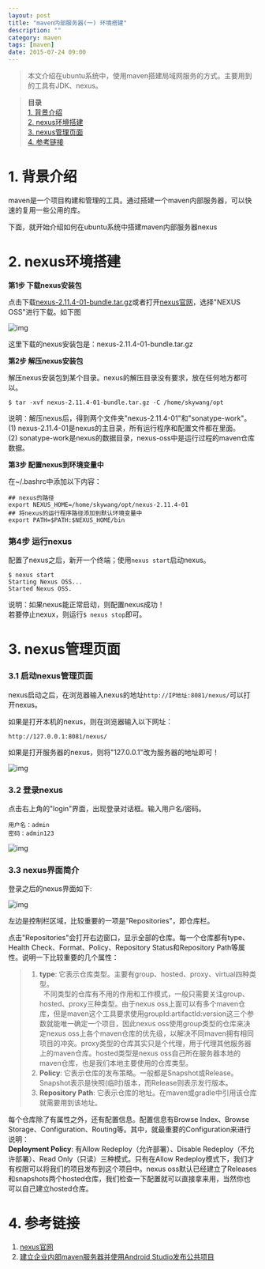```yaml
---
layout: post
title: "maven内部服务器(一) 环境搭建"
description: ""
category: maven
tags: [maven]
date: 2015-07-24 09:00
---
```


> 本文介绍在ubuntu系统中，使用maven搭建局域网服务的方式。主要用到的工具有JDK、nexus。

> **目录**  
[1. 背景介绍](#anchor1)  
[2. nexus环境搭建](#anchor2)  
[3. nexus管理页面](#anchor3)  
[4. 参考链接](#anchor4)  


<a name="anchor1"></a>
# 1. 背景介绍

maven是一个项目构建和管理的工具。通过搭建一个maven内部服务器，可以快速的复用一些公用的库。

下面，就开始介绍如何在ubuntu系统中搭建maven内部服务器nexus



<a name="anchor2"></a>
# 2. nexus环境搭建

**第1步 下载nexus安装包**

点击下载[nexus-2.11.4-01-bundle.tar.gz](http://www.sonatype.org/downloads/nexus-latest-bundle.tar.gz)或者打开[nexus官网](http://www.sonatype.org/nexus/go)，选择"NEXUS OSS"进行下载。如下图

![img](/media/pic/tools/nexus/m1_01.jpg)

这里下载的nexus安装包是：nexus-2.11.4-01-bundle.tar.gz


**第2步 解压nexus安装包**

解压nexus安装包到某个目录。nexus的解压目录没有要求，放在任何地方都可以。

    $ tar -xvf nexus-2.11.4-01-bundle.tar.gz -C /home/skywang/opt

说明：解压nexus后，得到两个文件夹"nexus-2.11.4-01"和"sonatype-work"。  
(1) nexus-2.11.4-01是nexus的主目录，所有运行程序和配置文件都在里面。  
(2) sonatype-work是nexus的数据目录，nexus-oss中是运行过程的maven仓库数据。


**第3步 配置nexus到环境变量中**

在~/.bashrc中添加以下内容：

    ## nexus的路径
    export NEXUS_HOME=/home/skywang/opt/nexus-2.11.4-01
    ## 将nexus的运行程序路径添加到默认环境变量中
    export PATH=$PATH:$NEXUS_HOME/bin


### 第4步 运行nexus

配置了nexus之后，新开一个终端；使用`nexus start`启动nexus。

    $ nexus start
    Starting Nexus OSS...
    Started Nexus OSS.

说明：如果nexus能正常启动，则配置nexus成功！  
若要停止nexux，则运行`$ nexus stop`即可。



<a name="anchor3"></a>
# 3. nexus管理页面


### 3.1 启动nexus管理页面

nexus启动之后，在浏览器输入nexus的地址`http://IP地址:8081/nexus/`可以打开nexus。

如果是打开本机的nexus，则在浏览器输入以下网址：

    http://127.0.0.1:8081/nexus/

如果是打开服务器的nexus，则将"127.0.0.1"改为服务器的地址即可！


![img](/media/pic/tools/nexus/m1_02.jpg)

### 3.2 登录nexus

点击右上角的"login"界面，出现登录对话框。输入用户名/密码。

    用户名：admin
    密码：admin123

![img](/media/pic/tools/nexus/m1_03.jpg)


### 3.3 nexus界面简介

登录之后的nexus界面如下:

![img](/media/pic/tools/nexus/m1_04.jpg)

左边是控制栏区域，比较重要的一项是"Repositories"，即仓库栏。

点击"Repositories"会打开右边窗口，显示全部的仓库。每一个仓库都有type、Health Check、Format、Policy、Repository Status和Repository Path等属性。说明一下比较重要的几个属性：  
> 1. **type**: 它表示仓库类型。主要有group、hosted、proxy、virtual四种类型。  
&nbsp;&nbsp;不同类型的仓库有不用的作用和工作模式，一般只需要关注group、hosted、proxy三种类型。由于nexus oss上面可以有多个maven仓库，但是maven这个工具要求使用groupId:artifactId:version这三个参数就能唯一确定一个项目，因此nexus oss使用group类型的仓库来决定nexus oss上各个maven仓库的优先级，以解决不同maven拥有相同项目的冲突。proxy类型的仓库其实只是个代理，用于代理其他服务器上的maven仓库。hosted类型是nexus oss自己所在服务器本地的maven仓库，也是我们本地主要使用的仓库类型。  
> 2. **Policy**: 它表示仓库的发布策略。一般都是Snapshot或Release。Snapshot表示是快照(临时)版本，而Release则表示发行版本。  
> 3. **Repository Path**: 它表示仓库的地址。在maven或gradle中引用该仓库就需要用到该地址。


每个仓库除了有属性之外，还有配置信息。配置信息有Browse Index、Browse Storage、Configuration、Routing等。其中，就最重要的Configuration来进行说明：  
**Deployment Policy**: 有Allow Redeploy（允许部署）、Disable Redeploy（不允许部署）、Read Only（只读）三种模式。只有在Allow Redeploy模式下，我们才有权限可以将我们的项目发布到这个项目中。nexus oss默认已经建立了Releases和snapshots两个hosted仓库，我们检查一下配置就可以直接拿来用，当然你也可以自己建立hosted仓库。



<a name="anchor4"></a>
# 4. 参考链接

1. [nexus官网](http://www.sonatype.org/nexus/)
2. [建立企业内部maven服务器并使用Android Studio发布公共项目](http://blog.csdn.net/qinxiandiqi/article/details/44458707)
